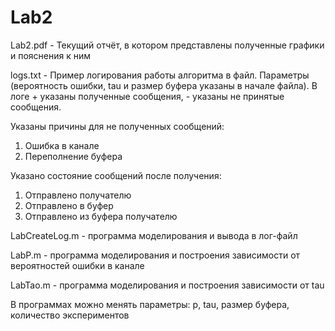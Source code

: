 # Lab2

Lab2.pdf - Текущий отчёт, в котором представлены полученные графики и пояснения к ним

logs.txt - Пример логирования работы алгоритма в файл. Параметры (вероятность ошибки, tau и размер буфера указаны в начале файла). 
В логе + указаны полученные сообщения, - указаны не принятые сообщения. 

Указаны причины для не полученных сообщений: 
1) Ошибка в канале
2) Переполнение буфера

Указано состояние сообщений после получения: 
1) Отправлено получателю
2) Отправлено в буфер
3) Отправлено из буфера получателю

LabCreateLog.m - программа моделирования и вывода в лог-файл

LabP.m - программа моделирования и построения зависимости от вероятностей ошибки в канале

LabTao.m - программа моделирования и построения зависимости от tau


В программах можно менять параметры: p, tau, размер буфера, количество экспериментов
